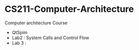 # CS211-Computer-Architecture
 Computer architecture Course
- QtSpim
- Lab2 : System Calls and Control Flow
- Lab 3 :

